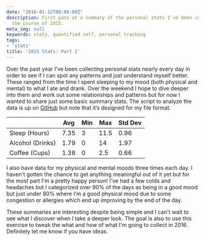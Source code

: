 ```yaml
---
date: "2016-01-12T00:00:00Z"
description: First pass at a summary of the personal stats I've been collecting over
  the course of 2015.
meta_img: null
keywords: stats, quantified self, personal tracking
tags:
- 'stats'
title: '2015 Stats: Part 1'
---
```


Over the past year I’ve been collecting personal stats nearly every day in order to see if I can spot any patterns and just understand myself better. These ranged from the time I spent sleeping to my mood (both physical and mental) to what I ate and drank. Over the weekend I hope to dive deeper into them and work out some relationships and patterns but for now I wanted to share just some basic summary stats. The script to analyze the data is up on [GitHub](https://github.com/dangoldin/annual-stats-analysis) but note that it’s designed for my file format.

<table class="table"><thead><tr><th> </th><th>Avg</th><th>Min</th><th>Max</th><th>Std Dev</th></tr></thead><tbody><tr><td>Sleep (Hours)</td><td>7.35</td><td>3</td><td>11.5</td><td>0.96</td></tr><tr><td>Alcohol (Drinks)</td><td>1.79</td><td>0</td><td>14</td><td>1.97</td></tr><tr><td>Coffee (Cups)</td><td>1.38</td><td>0</td><td>2.5</td><td>0.66</td></tr></tbody></table>

I also have data for my physical and mental moods three times each day. I haven't gotten the chance to get anything meaningful out of it yet but for the most part I'm a pretty happy person! I've had a few colds and headaches but I categorized over 90% of the days as being in a good mood but just under 80% where I'm a good physical mood due to some congestion or allergies which end up improving by the end of the day.

These summaries are interesting despite being simple and I can't wait to see what I discover when I take a deeper look. The goal is also to use this exercise to tweak the what and how of what I'm going to collect in 2016. Definitely let me know if you have ideas.
